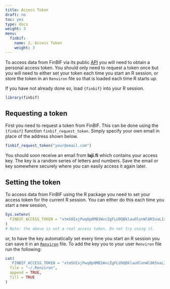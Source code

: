 ```yaml
---
title: Access Token
draft: no
toc: yes
type: docs
weight: 3
menu:
  finbif:
    name: 2. Access Token
    weight: 3
---
```



To access data from FinBIF via its public [API](https://api.laji.fi) you will
need to obtain a personal access token. You should only need to request a token
once but you will need to either set your token each time you start an R
session, or store the token in an `Renviron` file so that is loaded each time R
starts up.

If you have not already done so, load `{finbif}` into your R session.

```r
library(finbif)
```

## Requesting a token
First you need to request a token from FinBIF. This can be done using the
`{finbif}` function `finbif_request_token`. Simply specify your own email in
place of the address shown below.

```r
finbif_request_token("your@email.com")
```
You should soon receive an email from __laji.fi__ which contains your access
key. The key is a random series of letters and numbers. Save the email or key
somewhere securely where you can easily access it again later.

## Setting the token
To access data from FinBIF using the R package you need to set your access token
for the current R session. You can either do this each time you start a new
session,

```r
Sys.setenv(
  FINBIF_ACCESS_TOKEN = "xtmSOIxjPwq0pOMB1WvcZgFLU9QBklauOlonWl8K5oaLIx8RniJ"
)
# Note: the above is not a real access token. Do not try using it.
```
or, to have the key automatically set every time you start an R session you can
save it in an [`Renviron`](https://rviews.rstudio.com/2017/04/19/r-for-enterprise-understanding-r-s-startup/)
file. To add the key you to your user `Renviron` file run the following:


```r
cat(
  'FINBIF_ACCESS_TOKEN = "xtmSOIxjPwq0pOMB1WvcZgFLU9QBklauOlonWl8K5oaLIx8RniJ"',
  file = "~/.Renviron",
  append = TRUE,
  fill = TRUE
)
```
